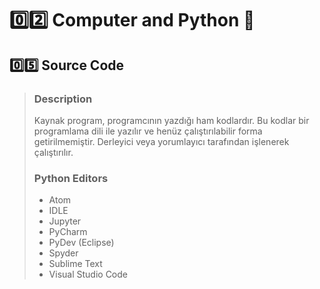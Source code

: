 # :zero::two: Computer and Python :bookmark:
## :zero::five: Source Code
> ### Description
> Kaynak program, programcının yazdığı ham kodlardır. Bu kodlar bir programlama dili ile yazılır ve henüz çalıştırılabilir forma getirilmemiştir. Derleyici veya yorumlayıcı tarafından işlenerek çalıştırılır.
> ### Python Editors
> - Atom
> - IDLE
> - Jupyter
> - PyCharm
> - PyDev (Eclipse)
> - Spyder
> - Sublime Text
> - Visual Studio Code